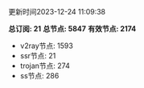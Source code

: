 更新时间2023-12-24 11:09:38

**总订阅: 21**
**总节点: 5847**
**有效节点: 2174**
- v2ray节点: 1593
- ssr节点: 21
- trojan节点: 274
- ss节点: 286
